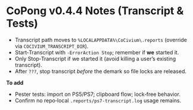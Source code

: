 <!-- status: stub; target: 150+ words -->
<!-- status: stub; target: 150+ words -->
<!-- status: stub; target: 150+ words -->
<!-- status: stub; target: 150+ words -->
# CoPong v0.4.4 Notes (Transcript & Tests)

- Transcript path moves to `%LOCALAPPDATA%\CoCivium\.reports` (override via `COCIVIUM_TRANSCRIPT_DIR`).
- Start‑Transcript with `-ErrorAction Stop`; remember if **we** started it.
- Only Stop‑Transcript if we started it (avoid killing a user’s existing transcript).
- After `???`, stop transcript *before* the demark so file locks are released.

**To add**
- Pester tests: import on PS5/PS7; clipboard flow; lock‑free behavior.
- Confirm no repo‑local `.reports/ps7-transcript.log` usage remains.





